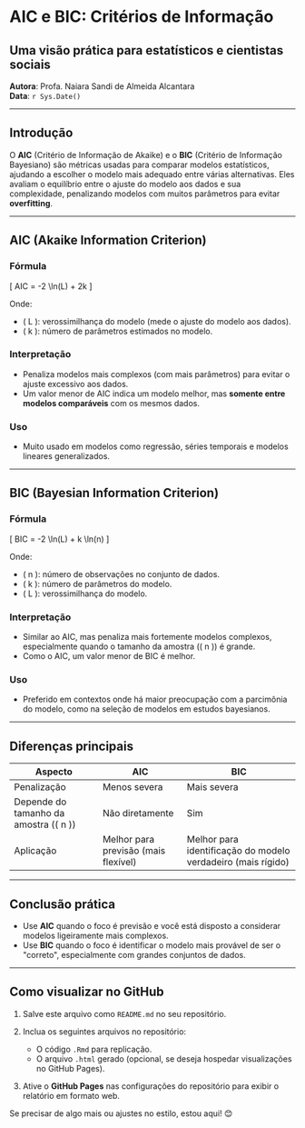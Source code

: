 # AIC e BIC: Critérios de Informação
## Uma visão prática para estatísticos e cientistas sociais

**Autora**: Profa. Naiara Sandi de Almeida Alcantara  
**Data**: `r Sys.Date()`  

---

## Introdução

O **AIC** (Critério de Informação de Akaike) e o **BIC** (Critério de Informação Bayesiano) são métricas usadas para comparar modelos estatísticos, ajudando a escolher o modelo mais adequado entre várias alternativas. Eles avaliam o equilíbrio entre o ajuste do modelo aos dados e sua complexidade, penalizando modelos com muitos parâmetros para evitar **overfitting**.

---

## AIC (Akaike Information Criterion)

### Fórmula

\[
AIC = -2 \ln(L) + 2k
\]

Onde:  
- \( L \): verossimilhança do modelo (mede o ajuste do modelo aos dados).  
- \( k \): número de parâmetros estimados no modelo.  

### Interpretação
- Penaliza modelos mais complexos (com mais parâmetros) para evitar o ajuste excessivo aos dados.
- Um valor menor de AIC indica um modelo melhor, mas **somente entre modelos comparáveis** com os mesmos dados.

### Uso
- Muito usado em modelos como regressão, séries temporais e modelos lineares generalizados.

---

## BIC (Bayesian Information Criterion)

### Fórmula

\[
BIC = -2 \ln(L) + k \ln(n)
\]

Onde:  
- \( n \): número de observações no conjunto de dados.  
- \( k \): número de parâmetros do modelo.  
- \( L \): verossimilhança do modelo.  

### Interpretação
- Similar ao AIC, mas penaliza mais fortemente modelos complexos, especialmente quando o tamanho da amostra (\( n \)) é grande.
- Como o AIC, um valor menor de BIC é melhor.

### Uso
- Preferido em contextos onde há maior preocupação com a parcimônia do modelo, como na seleção de modelos em estudos bayesianos.

---

## Diferenças principais

| Aspecto            | **AIC**                              | **BIC**                              |
|---------------------|--------------------------------------|--------------------------------------|
| Penalização         | Menos severa                        | Mais severa                          |
| Depende do tamanho da amostra (\( n \)) | Não diretamente                       | Sim                                  |
| Aplicação           | Melhor para previsão (mais flexível)| Melhor para identificação do modelo verdadeiro (mais rígido) |

---

## Conclusão prática

- Use **AIC** quando o foco é previsão e você está disposto a considerar modelos ligeiramente mais complexos.
- Use **BIC** quando o foco é identificar o modelo mais provável de ser o "correto", especialmente com grandes conjuntos de dados.

---

## Como visualizar no GitHub

1. Salve este arquivo como `README.md` no seu repositório.
2. Inclua os seguintes arquivos no repositório:
   - O código `.Rmd` para replicação.
   - O arquivo `.html` gerado (opcional, se deseja hospedar visualizações no GitHub Pages).

3. Ative o **GitHub Pages** nas configurações do repositório para exibir o relatório em formato web.

Se precisar de algo mais ou ajustes no estilo, estou aqui! 😊
